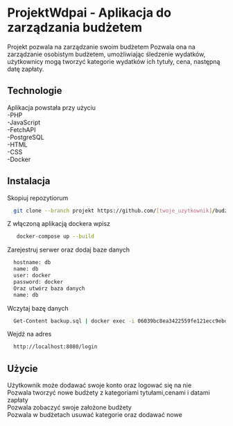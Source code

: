 # ProjektWdpai - Aplikacja do zarządzania budżetem
Projekt pozwala na zarządzanie swoim budżetem
Pozwala ona na zarządzanie osobistym budżetem, umożliwiając śledzenie wydatków, użytkownicy mogą tworzyć kategorie wydatków ich tytuły, cena, następną datę zapłaty. 
## Technologie
Aplikacja powstała przy użyciu <br/>
-PHP <br/>
-JavaScript <br/>
-FetchAPI <br/>
-PostgreSQL <br/>
-HTML <br/>
-CSS <br/>
-Docker 
## Instalacja
Skopiuj repozytiorum </br>
 ```bash
   git clone --branch projekt https://github.com/[twoje_uzytkownik]/budzet-app.git <nazwa_pliku>
  ```
Z włączoną aplikacją dockera wpisz
```bash
   docker-compose up --build
  ```
Zarejestruj serwer oraz dodaj baze danych
```bash
  hostname: db
  name: db
  user: docker
  password: docker
  Oraz utwórz baza danych
  name: db
```
Wczytaj bazę danych
```bash
  Get-Content backup.sql | docker exec -i 06039bc8ea3422559fe121ecc9ebd7d971c662ddf5bc63f133630f8f8d8b9527 psql -U docker -d db
  ```
Wejdź na adres
```bash
  http://localhost:8080/login
```

## Użycie
Użytkownik może dodawać swoje konto oraz logować się na nie </br>
Pozwala tworzyć nowe budżety z kategoriami tytułami,cenami i datami zapłaty </br>
Pozwala zobaczyć swoje założone budżety </br>
Pozwala w budżetach usuwać kategorie oraz dodawać nowe </br>
